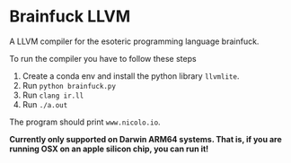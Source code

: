 # Brainfuck LLVM
A LLVM compiler for the esoteric programming language brainfuck.

To run the compiler you have to follow these steps

1. Create a conda env and install the python library `llvmlite`.
1. Run `python brainfuck.py`
1. Run `clang ir.ll`
1. Run `./a.out`

The program should print `www.nicolo.io`.

**Currently only supported on Darwin ARM64 systems. That is, if you are running OSX on an apple silicon chip, you can run it!**